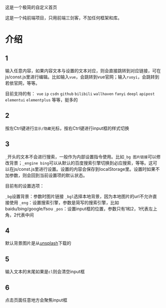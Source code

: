 这是一个极简的自定义首页

这是一个纯前端项目，只用前端三剑客，不加任何框架和库。

# 介绍

## 1

输入任意内容，如果内容文本与设置的文本对应，则会直接跳转到对应链接，可在js/const.js里进行编辑。比如输入`vue`，会跳转到vue官网；输入`ruoyi`，会跳转到若依官网，等等。

目前支持的有：
`vue`
`ip`
`csdn`
`github`
`bilibili`
`wallhaven`
`fanyi`
`deepl`
`apipost`
`elementui`
`elementplus`
等等，挺多的

## 2

按左Ctrl键进行`显示/隐藏`光标，按右Ctrl键进行input框的样式切换

## 3

`_`开头的文本不会进行搜索，一般作为内部设置指令使用。比如`_bg 图片链接`可以修改背景；`_engine bing`可以从默认的百度搜索引擎切换到必应搜索，等等。这可以在js/const.js里进行设置。设置的内容会保存到localStorage里。设置时如果不加参数，则会回到当前设置项的默认状态。

目前有的设置选项：

`_bg`设置背景：参数时图片链接
`_bgl`选择本地背景，因为本地图片的url不允许直接使用
`_eng`：设置搜索引擎，参数是简写的搜索引擎，比如baidu/bing/google/fsou
`_pos`：设置input框的位置，参数只有1和2，1代表左上角，2代表中间

## 4
默认背景图片是从[unsplash](https://unsplash.com)下载的

## 5
输入文本的末尾如果是`cl`则会清空input框

## 6
点击页面任意地方会聚焦input框
